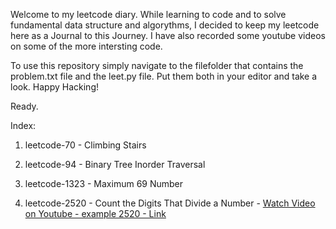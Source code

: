
Welcome to my leetcode diary. While learning to code and to solve fundamental data structure and algorythms, I decided to keep my leetcode here as a Journal to this Journey.
I have also recorded some youtube videos on some of the more intersting code.

To use this repository simply navigate to the filefolder that contains the problem.txt file and the leet.py file. Put them both in your editor and take a look. Happy Hacking!

Ready.

Index:

1. leetcode-70 - Climbing Stairs

2. leetcode-94 - Binary Tree Inorder Traversal

3. leetcode-1323 - Maximum 69 Number

4. leetcode-2520 - Count the Digits That Divide a Number - [Watch Video on Youtube - example 2520 - Link](https://youtu.be/BeS_4efa7-U)



